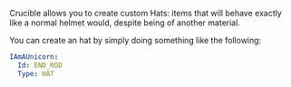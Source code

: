 Crucible allows you to create custom Hats: items that will behave exactly like a normal helmet would, despite being of another material.

You can create an hat by simply doing something like the following:
```yaml
IAmAUnicorn:
  Id: END_ROD
  Type: HAT
```